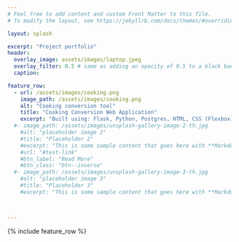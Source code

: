 ```yaml
---
# Feel free to add content and custom Front Matter to this file.
# To modify the layout, see https://jekyllrb.com/docs/themes/#overriding-theme-defaults

layout: splash

excerpt: "Project portfolio"
header:
  overlay_image: assets/images/laptop.jpeg
  overlay_filter: 0.5 # same as adding an opacity of 0.5 to a black background
  caption:

feature_row:
  - url: /assets/images/cooking.png
    image_path: /assets/images/cooking.png
    alt: "Cooking conversion tool"
    title: "Cooking Conversion Web Application"
    excerpt: "Built using: Flask, Python, Postgres, HTML, CSS (Flexbox)"
  #- image_path: /assets/images/unsplash-gallery-image-2-th.jpg
    #alt: "placeholder image 2"
    #title: "Placeholder 2"
    #excerpt: "This is some sample content that goes here with **Markdown** formatting."
    #url: "#test-link"
    #btn_label: "Read More"
    #btn_class: "btn--inverse"
  #- image_path: /assets/images/unsplash-gallery-image-3-th.jpg
    #alt: "placeholder image 3"
    #title: "Placeholder 3"
    #excerpt: "This is some sample content that goes here with **Markdown** formatting."



---
```

<body>
{% include feature_row %}
</body>